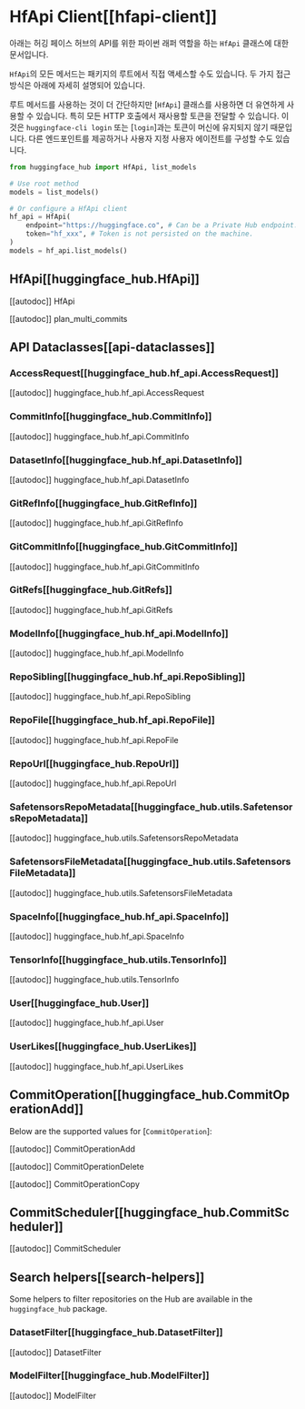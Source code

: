 <!--⚠️ Note that this file is in Markdown but contain specific syntax for our doc-builder (similar to MDX) that may not be
rendered properly in your Markdown viewer.
-->

# HfApi Client[[hfapi-client]]

아래는 허깅 페이스 허브의 API를 위한 파이썬 래퍼 역할을 하는 `HfApi` 클래스에 대한 문서입니다.

`HfApi`의 모든 메서드는 패키지의 루트에서 직접 액세스할 수도 있습니다. 두 가지 접근 방식은 아래에 자세히 설명되어 있습니다.

루트 메서드를 사용하는 것이 더 간단하지만 [`HfApi`] 클래스를 사용하면 더 유연하게 사용할 수 있습니다.
특히 모든 HTTP 호출에서 재사용할 토큰을 전달할 수 있습니다. 
이것은 `huggingface-cli login` 또는 [`login`]과는 토큰이 머신에 유지되지 않기 때문입니다.
다른 엔드포인트를 제공하거나 사용자 지정 사용자 에이전트를 구성할 수도 있습니다.

```python
from huggingface_hub import HfApi, list_models

# Use root method
models = list_models()

# Or configure a HfApi client
hf_api = HfApi(
    endpoint="https://huggingface.co", # Can be a Private Hub endpoint.
    token="hf_xxx", # Token is not persisted on the machine.
)
models = hf_api.list_models()
```

## HfApi[[huggingface_hub.HfApi]]

[[autodoc]] HfApi

[[autodoc]] plan_multi_commits

## API Dataclasses[[api-dataclasses]]

### AccessRequest[[huggingface_hub.hf_api.AccessRequest]]

[[autodoc]] huggingface_hub.hf_api.AccessRequest

### CommitInfo[[huggingface_hub.CommitInfo]]

[[autodoc]] huggingface_hub.hf_api.CommitInfo

### DatasetInfo[[huggingface_hub.hf_api.DatasetInfo]]

[[autodoc]] huggingface_hub.hf_api.DatasetInfo

### GitRefInfo[[huggingface_hub.GitRefInfo]]

[[autodoc]] huggingface_hub.hf_api.GitRefInfo

### GitCommitInfo[[huggingface_hub.GitCommitInfo]]

[[autodoc]] huggingface_hub.hf_api.GitCommitInfo

### GitRefs[[huggingface_hub.GitRefs]]

[[autodoc]] huggingface_hub.hf_api.GitRefs

### ModelInfo[[huggingface_hub.hf_api.ModelInfo]]

[[autodoc]] huggingface_hub.hf_api.ModelInfo

### RepoSibling[[huggingface_hub.hf_api.RepoSibling]]

[[autodoc]] huggingface_hub.hf_api.RepoSibling

### RepoFile[[huggingface_hub.hf_api.RepoFile]]

[[autodoc]] huggingface_hub.hf_api.RepoFile

### RepoUrl[[huggingface_hub.RepoUrl]]

[[autodoc]] huggingface_hub.hf_api.RepoUrl

### SafetensorsRepoMetadata[[huggingface_hub.utils.SafetensorsRepoMetadata]]

[[autodoc]] huggingface_hub.utils.SafetensorsRepoMetadata

### SafetensorsFileMetadata[[huggingface_hub.utils.SafetensorsFileMetadata]]

[[autodoc]] huggingface_hub.utils.SafetensorsFileMetadata

### SpaceInfo[[huggingface_hub.hf_api.SpaceInfo]]

[[autodoc]] huggingface_hub.hf_api.SpaceInfo

### TensorInfo[[huggingface_hub.utils.TensorInfo]]

[[autodoc]] huggingface_hub.utils.TensorInfo

### User[[huggingface_hub.User]]

[[autodoc]] huggingface_hub.hf_api.User

### UserLikes[[huggingface_hub.UserLikes]]

[[autodoc]] huggingface_hub.hf_api.UserLikes

## CommitOperation[[huggingface_hub.CommitOperationAdd]]

Below are the supported values for [`CommitOperation`]:

[[autodoc]] CommitOperationAdd

[[autodoc]] CommitOperationDelete

[[autodoc]] CommitOperationCopy

## CommitScheduler[[huggingface_hub.CommitScheduler]]

[[autodoc]] CommitScheduler

## Search helpers[[search-helpers]]

Some helpers to filter repositories on the Hub are available in the `huggingface_hub` package.

### DatasetFilter[[huggingface_hub.DatasetFilter]]

[[autodoc]] DatasetFilter

### ModelFilter[[huggingface_hub.ModelFilter]]

[[autodoc]] ModelFilter
